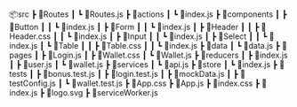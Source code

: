 📦src
 ┣ 📂Routes
 ┃ ┗ 📜Routes.js
 ┣ 📂actions
 ┃ ┗ 📜index.js
 ┣ 📂components
 ┃ ┣ 📂Button
 ┃ ┃ ┗ 📜index.js
 ┃ ┣ 📂Form
 ┃ ┃ ┗ 📜index.js
 ┃ ┣ 📂Header
 ┃ ┃ ┣ 📜Header.css
 ┃ ┃ ┗ 📜index.js
 ┃ ┣ 📂Input
 ┃ ┃ ┗ 📜index.js
 ┃ ┣ 📂Select
 ┃ ┃ ┗ 📜index.js
 ┃ ┗ 📂Table
 ┃ ┃ ┣ 📜Table.css
 ┃ ┃ ┗ 📜index.js
 ┣ 📂data
 ┃ ┗ 📜data.js
 ┣ 📂pages
 ┃ ┣ 📜Login.js
 ┃ ┣ 📜Wallet.css
 ┃ ┗ 📜Wallet.js
 ┣ 📂reducers
 ┃ ┣ 📜index.js
 ┃ ┣ 📜user.js
 ┃ ┗ 📜wallet.js
 ┣ 📂services
 ┃ ┗ 📜api.js
 ┣ 📂store
 ┃ ┗ 📜index.js
 ┣ 📂tests
 ┃ ┣ 📜bonus.test.js
 ┃ ┣ 📜login.test.js
 ┃ ┣ 📜mockData.js
 ┃ ┣ 📜testConfig.js
 ┃ ┗ 📜wallet.test.js
 ┣ 📜App.css
 ┣ 📜App.js
 ┣ 📜index.css
 ┣ 📜index.js
 ┣ 📜logo.svg
 ┣ 📜serviceWorker.js